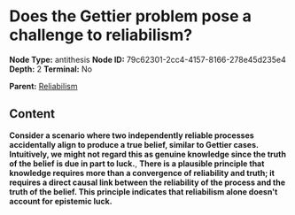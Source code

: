 # Does the Gettier problem pose a challenge to reliabilism?

**Node Type:** antithesis
**Node ID:** 79c62301-2cc4-4157-8166-278e45d235e4
**Depth:** 2
**Terminal:** No

**Parent:** [Reliabilism](reliabilism.md)

## Content

**Consider a scenario where two independently reliable processes accidentally align to produce a true belief, similar to Gettier cases. Intuitively, we might not regard this as genuine knowledge since the truth of the belief is due in part to luck.**, **There is a plausible principle that knowledge requires more than a convergence of reliability and truth; it requires a direct causal link between the reliability of the process and the truth of the belief. This principle indicates that reliabilism alone doesn't account for epistemic luck.**
